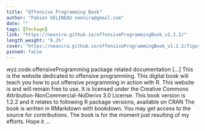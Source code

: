```yaml
---
title: "Offensive Programming Book"
author: "Fabien GELINEAU neonira@gmail.com"
date: ""
tags: [Package]
link: "https://neonira.github.io/offensiveProgrammingBook_v1.2.2/"
length_weight: "9.2%"
cover: "https://neonira.github.io/offensiveProgrammingBook_v1.2.2/figures/op.png"
pinned: false
---
```


wyz.code.offensiveProgramming package related documentation [...] This is the website dedicated to offensive programming. This digital book will teach you how to put offensive programming in action with R. This website is and will remain free to use. It is licensed under the Creative Commons Attribution-NonCommercial-NoDerivs 3.0 License. This book version is 1.2.2 and it relates to following R package versions, available on CRAN The book is written in RMarkdown with bookdown. You may get access to the source for contributions. The book is for the moment just resulting of my efforts. Hope it ...

